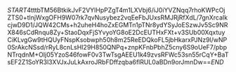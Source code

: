 $START$4tttbTM56BtkikJvF2VYlHpPZgT4m1LXVbj6/iJ0iYVZNqq7rhoKWPcOjZTS0+tlnjWxgOFH9W07rk7qvNusybez2vqEeFbJUxsRMJRjRfXdL/7gnXrcaIkcjwD9D1/JQW42CMs+h2uheH4hoZxEGMTn1pTNr8ydYSyJoESzwJv5Sc9NRX846sCdRnqu8Zy+StaoDqxFjSYvyoYG8oE2DcEUTHxFXt+v3SUb00XqxtuyCiKLvgGw9tHQUyFNspKsobwph50h8m25ReEDQkoFL5jbHkarxPJNz9l/wNP0SrAkcNSsd/rRyL8cnLsHI29H850QNPq+znpKFnbPbhZ5cny6S9oUeF7/pbpNTrqdnM+OIj05YzoS46fowF0v3TwTsgAEEU1k49zvsRFWc53sn55rCqY+BaTsEF2Z1SoYR3l3XVJxJuLkAxroJRbFDffzqba6flRUL0aBDn9orJmnDw==$END$